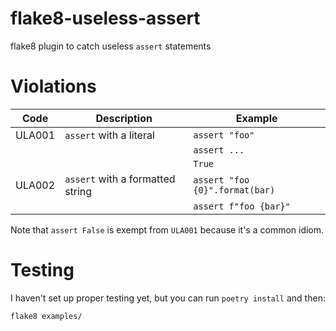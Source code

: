 # flake8-useless-assert
flake8 plugin to catch useless `assert` statements


# Violations

| Code    | Description                      |   Example                        |
|---------|----------------------------------|----------------------------------|
| ULA001  | `assert` with a literal          | `assert "foo"`                   |
|         |                                  | `assert ...`                     |
|         |                                  | `True`                           |
| ULA002  | `assert` with a formatted string | `assert "foo {0}".format(bar)`   |
|         |                                  | `assert f"foo {bar}"`            |

Note that `assert False` is exempt from `ULA001` because it's a common idiom.

# Testing
I haven't set up proper testing yet, but you can run `poetry install` and then:
```
flake8 examples/
```
